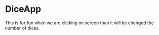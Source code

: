 # DiceApp
This is for fun when we are clicking on screen than it will be changed the number of dices.
